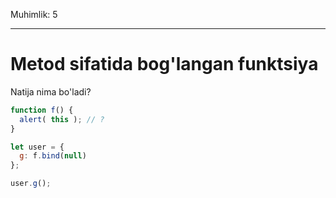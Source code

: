 Muhimlik: 5

---

# Metod sifatida bog'langan funktsiya

Natija nima bo'ladi?

```js
function f() {
  alert( this ); // ?
}

let user = {
  g: f.bind(null)
};

user.g();
```

